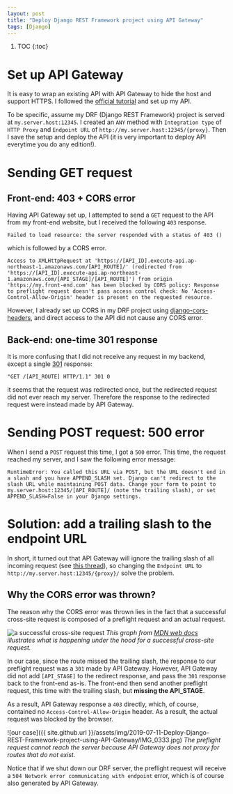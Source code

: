 ```yaml
---
layout: post
title: "Deploy Django REST Framework project using API Gateway"
tags: [Django]
---
```


1. TOC
{:toc}

# Set up API Gateway

It is easy to wrap an existing API with API Gateway to hide the host and support HTTPS.
I followed the [official tutorial](https://docs.aws.amazon.com/apigateway/latest/developerguide/api-gateway-create-api-as-simple-proxy-for-http.html)
and set up my API.

To be specific, assume my DRF (Django REST Framework) project is served at `my.server.host:12345`. 
I created an `ANY` method with `Integration type` of `HTTP Proxy` and 
`Endpoint URL` of `http://my.server.host:12345/{proxy}`. 
Then I save the setup and deploy the API 
(it is very important to deploy API everytime you do any edition!).

# Sending GET request

## Front-end: 403 + CORS error

Having API Gateway set up, I attempted to send a `GET` request to the API from my front-end website,
but I received the following `403` response.

```
Failed to load resource: the server responded with a status of 403 ()
```

which is followed by a CORS error.

```
Access to XMLHttpRequest at 'https://[API_ID].execute-api.ap-northeast-1.amazonaws.com/[API_ROUTE]/' (redirected from 'https://[API_ID].execute-api.ap-northeast-1.amazonaws.com/[API_STAGE]/[API_ROUTE]') from origin 'https://my.front-end.com' has been blocked by CORS policy: Response to preflight request doesn't pass access control check: No 'Access-Control-Allow-Origin' header is present on the requested resource.
```

However, I already set up CORS in my DRF project using [django-cors-headers](https://github.com/ottoyiu/django-cors-headers),
and direct access to the API did not cause any CORS error.

## Back-end: one-time 301 response

It is more confusing that I did not receive any request in my backend,
except a single [301](https://en.wikipedia.org/wiki/HTTP_301) response: 

```
"GET /[API_ROUTE] HTTP/1.1" 301 0
```

it seems that the request was redirected once, but the redirected request did not ever reach my server. 
Therefore the response to the redirected request were instead made by API Gateway.

# Sending POST request: 500 error

When I send a `POST` request this time, I got a `500` error.
This time, the request reached my server, and I saw the following error message:

```
RuntimeError: You called this URL via POST, but the URL doesn't end in a slash and you have APPEND_SLASH set. Django can't redirect to the slash URL while maintaining POST data. Change your form to point to my.server.host:12345/[API_ROUTE]/ (note the trailing slash), or set APPEND_SLASH=False in your Django settings.
```

# Solution: add a trailing slash to the endpoint URL

In short, it turned out that API Gateway will ignore the trailing slash of all incoming request (see [this thread](https://forums.aws.amazon.com/thread.jspa?messageID=749625)),
so changing the `Endpoint URL` to `http://my.server.host:12345/{proxy}/` solve the problem.

## Why the CORS error was thrown?

The reason why the CORS error was thrown lies in the fact that a successful cross-site request is composed of a preflight request and an actual request.

![a successful cross-site request](https://mdn.mozillademos.org/files/16753/preflight_correct.png)
*This graph from [MDN web docs](https://developer.mozilla.org/en-US/docs/Web/HTTP/CORS) illustrates what is happening under the hood for a successful cross-site request.*

In our case, since the route missed the trailing slash,
the response to our preflight request was a `301` made by API Gateway.
However, API Gateway did not add `[API_STAGE]` to the redirect response, 
and pass the `301` response back to the front-end as-is.
The front-end then send another preflight request, this time with the trailing slash, but **missing the API_STAGE**.

As a result, API Gateway response a `403` directly,
which, of course, contained no `Access-Control-Allow-Origin` header. 
As a result, the actual request was blocked by the browser.

![our case]({{ site.github.url }}/assets/img/2019-07-11-Deploy-Django-REST-Framework-project-using-API-Gateway/IMG_0333.jpg)
*The preflight request cannot reach the server because API Gateway does not proxy for routes that do not exist.*

Notice that if we shut down our DRF server, the preflight request will receive a `504 Network error communicating with endpoint` error,
which is of course also generated by API Gateway.



